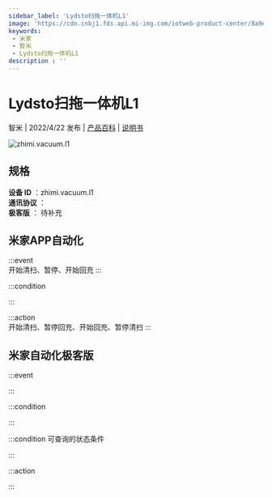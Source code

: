 ```yaml
---
sidebar_label: 'Lydsto扫拖一体机L1'
image: 'https://cdn.cnbj1.fds.api.mi-img.com/iotweb-product-center/8a9eb815b85aae847f28f37af47f8b16_1639620070552.png?GalaxyAccessKeyId=AKVGLQWBOVIRQ3XLEW&Expires=9223372036854775807&Signature=g/ibwfcWyq+JZgm/de42KRmIjU0='
keywords: 
 - 米家
 - 智米
 - Lydsto扫拖一体机L1
description : ''
---
```

# Lydsto扫拖一体机L1

智米 | 2022/4/22 发布 | [产品百科](https://home.mi.com/webapp/content/baike/product/index.html?model=zhimi.vacuum.l1/) | [说明书](https://home.mi.com/views/introduction.html?model=zhimi.vacuum.l1&region=cn)

![zhimi.vacuum.l1](https://cdn.cnbj1.fds.api.mi-img.com/iotweb-product-center/8a9eb815b85aae847f28f37af47f8b16_1639620070552.png?GalaxyAccessKeyId=AKVGLQWBOVIRQ3XLEW&Expires=9223372036854775807&Signature=g/ibwfcWyq+JZgm/de42KRmIjU0=)

## 规格  
> 
**设备 ID** ：zhimi.vacuum.l1  
**通讯协议** ：  
**极客版**  ： 待补充 


## 米家APP自动化  

:::event  
开始清扫、暂停、开始回充
:::

:::condition  

:::

:::action   
开始清扫、暂停回充、开始回充、暂停清扫
:::

## 米家自动化极客版  

:::event  

:::

:::condition  

:::

:::condition 可查询的状态条件  

:::

:::action  

:::

        
